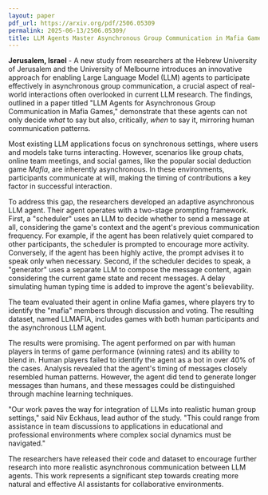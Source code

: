 ```yaml
---
layout: paper
pdf_url: https://arxiv.org/pdf/2506.05309
permalink: 2025-06-13/2506.05309/
title: LLM Agents Master Asynchronous Group Communication in Mafia Games
---
```




**Jerusalem, Israel** -  A new study from researchers at the Hebrew University of Jerusalem and the University of Melbourne introduces an innovative approach for enabling Large Language Model (LLM) agents to participate effectively in asynchronous group communication, a crucial aspect of real-world interactions often overlooked in current LLM research. The findings, outlined in a paper titled "LLM Agents for Asynchronous Group Communication in Mafia Games," demonstrate that these agents can not only decide *what* to say but also, critically, *when* to say it, mirroring human communication patterns.

Most existing LLM applications focus on synchronous settings, where users and models take turns interacting. However, scenarios like group chats, online team meetings, and social games, like the popular social deduction game *Mafia*, are inherently asynchronous. In these environments, participants communicate at will, making the timing of contributions a key factor in successful interaction.

To address this gap, the researchers developed an adaptive asynchronous LLM agent. Their agent operates with a two-stage prompting framework. First, a "scheduler" uses an LLM to decide whether to send a message at all, considering the game's context and the agent's previous communication frequency.  For example, if the agent has been relatively quiet compared to other participants, the scheduler is prompted to encourage more activity.  Conversely, if the agent has been highly active, the prompt advises it to speak only when necessary. Second, if the scheduler decides to speak, a "generator" uses a separate LLM to compose the message content, again considering the current game state and recent messages. A delay simulating human typing time is added to improve the agent's believability.

The team evaluated their agent in online Mafia games, where players try to identify the "mafia" members through discussion and voting. The resulting dataset, named LLMAFIA, includes games with both human participants and the asynchronous LLM agent.

The results were promising. The agent performed on par with human players in terms of game performance (winning rates) and its ability to blend in.  Human players failed to identify the agent as a bot in over 40% of the cases. Analysis revealed that the agent's timing of messages closely resembled human patterns. However, the agent did tend to generate longer messages than humans, and these messages could be distinguished through machine learning techniques.

"Our work paves the way for integration of LLMs into realistic human group settings," said Niv Eckhaus, lead author of the study.  "This could range from assistance in team discussions to applications in educational and professional environments where complex social dynamics must be navigated."

The researchers have released their code and dataset to encourage further research into more realistic asynchronous communication between LLM agents. This work represents a significant step towards creating more natural and effective AI assistants for collaborative environments.